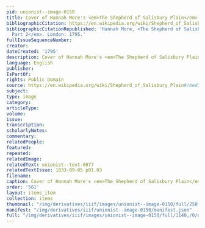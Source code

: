 ```yaml
---
pid: unionist--image-0150
title: Cover of Hannah More's <em>The Shepherd of Salisbury Plain</em>
bibliographicCitation: https://en.wikipedia.org/wiki/Shepherd_of_Salisbury_Plain#/media/File:MoreShepherd.png
bibliographicCitationRepublished: 'Hannah More, <The Shepherd of Salisbury Plain,
  Part 2</em>. London: 1795.'
fullIssueSequenceNumber: 
creator: 
dateCreated: '1795'
description: Cover of Hannah More's <em>The Shepherd of Salisbury Plain</em>
language: English
publisher: 
IsPartOf: 
rights: Public Domain
source: https://en.wikipedia.org/wiki/Shepherd_of_Salisbury_Plain#/media/File:MoreShepherd.png
subject: 
type: image
category: 
articleType: 
volume: 
issue: 
transcription: 
scholarlyNotes: 
commentary: 
relatedPeople: 
featured: 
repeated: 
relatedImage: 
relatedText: unionist--text-0077
relatedTextIssue: 1833-09-05 p01.03
filename: 
caption: Cover of Hannah More's <em>The Shepherd of Salisbury Plain</em>
order: '561'
layout: items_item
collection: items
thumbnail: "/img/derivatives/iiif/images/unionist--image-0150/full/250,/0/default.jpg"
manifest: "/img/derivatives/iiif/unionist--image-0150/manifest.json"
full: "/img/derivatives/iiif/images/unionist--image-0150/full/1140,/0/default.jpg"
---
```

